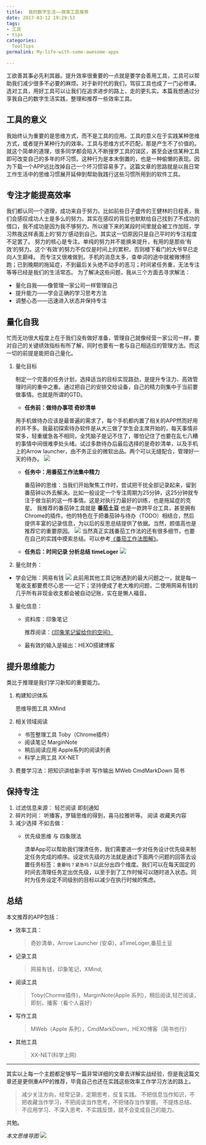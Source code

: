 ```yaml
---
title:  我的数字生活——效率工具推荐
date: 2017-03-12 19:29:53
tags:
- 工具
- tips
categories:
  ToolTips
permalink: My-life-with-some-awesome-apps  

---
```

工欲善其事必先利其器。提升效率很重要的一点就是要学会善用工具，工具可以帮助我们减少很多不必要的麻烦。对于新时代的我们，驾驭工具也成了一门必修课。选对工具，用好工具可以让我们在追求进步的路上，走的更扎实。本篇我想通过分享我自己的数字生活实践，整理和推荐一些效率工具。
<!-- more -->
## 工具的意义
我始终认为重要的是思维方式，而不是工具的应用。工具的意义在于实践某种思维方式，或者提升某种行为的效率。工具与思维方式不匹配，那是产生不了价值的。就这个简单的道理，很多同学都会陷入不断搜罗工具的误区，甚至会迷信某种工具即可改变自己的多年的坏习惯。这种行为是本末倒置的，也是一种偷懒的表现。因为下载一个APP远比改掉自己一个坏习惯容易多了。这篇文章的思路就是以我日常工作生活中的思维习惯展开延伸到帮助我践行这些习惯所用到的软件工具。
## 专注才能提高效率
我们都认同一个道理，成功来自于努力。比如前些日子盛传的王健林的日程表，我们会感叹成功人士是多么的努力。其实在感叹的背后也默默给自己找到了不成功的借口，我不成功是因为我不够努力。所以接下来的某段时间里就会被工作加班，学习熬夜这样表面上的‘努力’感动到自己。其实这一切原因只是自己平时的专注程度不足罢了。
努力的核心是专注。单纯的努力并不能换来提升，有用的是那些‘有效’的努力。这个‘有效’的努力不仅仅是时间上的累积，否则楼下看门的大爷早已走向人生巅峰。
而专注又很难做到。手机的消息太多，查单词的途中就被微博拐跑；已到晚期的拖延症，不到最后关头绝不动手的恶习；时间紧任务重，无法专注等等已经是我们的生活常态。
为了解决这些问题，我从三个方面去寻求解法：

* 量化自我——像管理一家公司一样管理自己
* 提升能力——学会正确的学习思考方法
* 调整心态——迅速进入状态并保持专注

## 量化自我 
忙而无功很大程度上在于我们没有做好准备，管理自己就像经营一家公司一样，要对自己的关键绩效指标有所了解，同时也要有一套与自己相适应的管理方法。而这一切的前提是能把自己量化。

1. 量化目标

    制定一个完善的任务计划，选择适当的目标实现路劲，是提升专注力、高效管理时间的重中之重。通过把自己的安排交给设备，自己的精力则集中于当前要做事情。也就是所谓的GTD。
    * **任务前：做待办事项 奇妙清单**
   

     用手机做待办应该是最普遍的需求了，每个手机都内置了相关的APP然而好用的并不多。我最初探索待办软件是从大三做了学生会主席开始的，每天事情非常多，轻重缓急各不相同，全凭脑子是记不住了，哪怕记住了也要在乱七八糟的事情中间很难李处头绪。试过多款待办后最后选择的是奇妙清单，以及手机上的Arrow launcher，由不务正业的微软出品。两个可以无缝配合，管理好一天的待办。
      ![](https://image.kbiao.me/2017-03-12-14893173162122.jpg?imageView2/2/w/800/interlace/1/)
      
    * **任务中：用番茄工作法集中精力**

        番茄钟的思维：当我们开始聚焦工作时，尝试把干扰全部记录起来，留到番茄钟以外去解决。比如一般设定一个专注周期为25分钟，这25分钟就专注于做当前的这一件事情。这是对执行力最好的训练，也是拖延症的克星。
    我推荐的番茄钟工具就是 **番茄土豆** 也是一款跨平台工具，甚至拥有Chrome的插件。他的特色在于把番茄钟与待办（TODO）相结合，然后提供丰富的记录信息，为以后的反思总结提供了依据。当然，颜值高也是推荐它的重要原因。
    ![](https://image.kbiao.me/2017-03-12-14893173793399.jpg?imageView2/2/w/800/interlace/1/)
    当然真正实践番茄工作法的还有很多细节，也要在自己的实践中摸索总结。可以参考[《番茄工作法图解》](https://book.douban.com/subject/5916234/)。
    * **任务后：时间记录 分析总结  timeLoger**
    ![](https://image.kbiao.me/2017-03-12-14893192334032.jpg?imageView2/2/w/800/interlace/1/)

2. 量化财务：
  *  学会记账：网易有钱
![](https://image.kbiao.me/2017-03-12-14893175902841.jpg?imageView2/2/w/800/interlace/1/)
此前用其他工具记账遇到的最大问题之一，就是每一笔收支都要费尽心思一一记下；坚持便成了老大难的问题，二使用网易有钱的几乎所有非现金收支都会被自动记账，实在是懒人福音。
3. 量化信息：
    * 资料库：印象笔记
    
        推荐阅读：[《印象笔记留给你的空间》](https://book.douban.com/subject/26809387/)
        
    * 最有效的输入是输出：HEXO搭建博客


## 提升思维能力
类比于推理是我们学习新知的重要能力。

1. 构建知识体系
    
    思维导图工具  XMind

2. 相关领域阅读
    * 书签整理工具  Toby（Chrome插件）
    * 阅读笔记 MarginNote 
    * 稍后阅读应用 Apple系列的阅读列表 
    * 科学上网工具  XX-NET
3. 费曼学习法：把知识讲给新手听 
    写作输出 MWeb CmdMarkDown 简书


## 保持专注 

1. 过滤信息来源：
    轻芒阅读
    即刻通知
2. 碎片时间：
    听播客，罗辑思维的得到，喜马拉雅听等。
    阅读 收藏夹内容
3. 减少选择 不如去做：
    * 优先级思维 与 四象限法
    
        清单App可以帮助我们理清任务，我们需要进一步对任务设计优先级来制定任务完成的顺序。设定优先级的方法就是通过下面两个问题的回答去设置任务标签：`重要吗？紧急吗？`以此分出四个维度。我们可以在每天固定的时间去清理任务定出优先级，以至于到了工作时候可以随时进入状态。同时为任务设定不同级别的目标以减少在执行时候的焦虑。
        

## 总结
本文推荐的APP包括：

* 效率工具： 
    > 奇妙清单，Arrow Launcher (安卓)，aTimeLoger,番茄土豆 
    
* 记录工具 
    > 网易有钱，印象笔记，XMind,
* 阅读工具
    > Toby(Chorme插件)，MarginNote(Apple 系列)，稍后阅读,轻芒阅读，即刻，播客（看个人喜好）
    
* 写作工具
    > MWeb（Apple 系列），CmdMarkDown，HEXO博客（简书也行）
        
* 其他工具
    > XX-NET(科学上网)

---

其实以上每一个主题都足够写一篇非常详细的文章去详解实战经验，但是我这篇文章还是更侧重APP的推荐，毕竟自己也还在实践这些效率工作学习方法的路上。
> 减少关注方向，经常记录，定期思考，反复实践。
不把信息当作知识，不把收藏当作学习，不把阅读当作思考，不把储存当作掌握。 
不提炼总结、不应用学习、不深入思考、不实践反馈，就不会变成自己的能力。

共勉。
  
*本文思维导图*
![](https://image.kbiao.me/2017-03-12-14893155580938.jpg)




